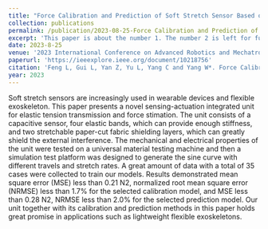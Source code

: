 ```yaml
---
title: "Force Calibration and Prediction of Soft Stretch Sensor Based on Deep Learning"
collection: publications
permalink: /publication/2023-08-25-Force Calibration and Prediction of Soft Stretch Sensor Based on Deep Learning
excerpt: 'This paper is about the number 1. The number 2 is left for future work.'
date: 2023-8-25
venue: '2023 International Conference on Advanced Robotics and Mechatronics (ICARM)'
paperurl: 'https://ieeexplore.ieee.org/document/10218756'
citation: 'Feng L, Gui L, Yan Z, Yu L, Yang C and Yang W*. Force Calibration and Prediction of Soft Stretch Sensor Based on Deep Learning[C], 2023 International Conference on Advanced Robotics and Mechatronics (ICARM). IEEE, 2023: 852-857.'
year: 2023
---
```


Soft stretch sensors are increasingly used in wearable devices and flexible exoskeleton. This paper presents a novel sensing-actuation integrated unit for elastic tension transmission and force stimation. The unit consists of a capacitive sensor, four elastic bands, which can provide enough stiffness, and two stretchable paper-cut fabric shielding layers, which can greatly shield the external interference. The mechanical and electrical properties of the unit were tested on a universal material testing machine and then a simulation test platform was designed to generate the sine curve with different travels and stretch rates. A great amount of data with a total of 35 cases were collected to train our models. Results demonstrated mean square error (MSE) less than 0.21 N2, normalized root mean square error (NRMSE) less than 1.7% for the selected calibration model, and MSE less than 0.28 N2, NRMSE less than 2.0% for the selected prediction model. Our unit together with its calibration and prediction methods in this paper holds great promise in applications such as lightweight flexible exoskeletons.

